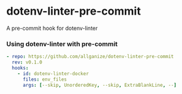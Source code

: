 # dotenv-linter-pre-commit

A pre-commit hook for dotenv-linter

### Using dotenv-linter with pre-commit

```yaml
- repo: https://github.com/allganize/dotenv-linter-pre-commit
  rev: v0.1.0
  hooks:
    - id: dotenv-linter-docker
      files: env_files
      args: [--skip, UnorderedKey, --skip, ExtraBlankLine, --]
```

